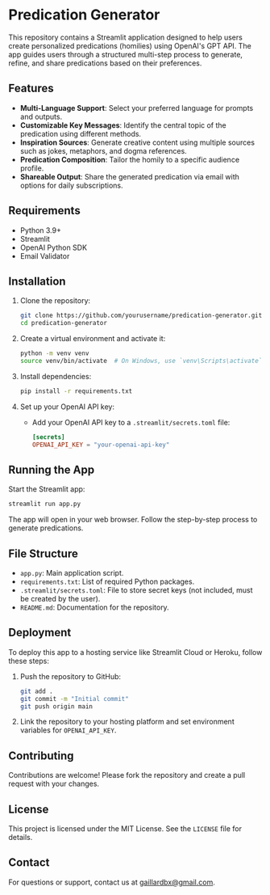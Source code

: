 # Predication Generator

This repository contains a Streamlit application designed to help users create personalized predications (homilies) using OpenAI's GPT API. The app guides users through a structured multi-step process to generate, refine, and share predications based on their preferences.

## Features

- **Multi-Language Support**: Select your preferred language for prompts and outputs.
- **Customizable Key Messages**: Identify the central topic of the predication using different methods.
- **Inspiration Sources**: Generate creative content using multiple sources such as jokes, metaphors, and dogma references.
- **Predication Composition**: Tailor the homily to a specific audience profile.
- **Shareable Output**: Share the generated predication via email with options for daily subscriptions.

## Requirements

- Python 3.9+
- Streamlit
- OpenAI Python SDK
- Email Validator

## Installation

1. Clone the repository:
   ```bash
   git clone https://github.com/yourusername/predication-generator.git
   cd predication-generator
   ```

2. Create a virtual environment and activate it:
   ```bash
   python -m venv venv
   source venv/bin/activate  # On Windows, use `venv\Scripts\activate`
   ```

3. Install dependencies:
   ```bash
   pip install -r requirements.txt
   ```

4. Set up your OpenAI API key:
   - Add your OpenAI API key to a `.streamlit/secrets.toml` file:
     ```toml
     [secrets]
     OPENAI_API_KEY = "your-openai-api-key"
     ```

## Running the App

Start the Streamlit app:
```bash
streamlit run app.py
```

The app will open in your web browser. Follow the step-by-step process to generate predications.

## File Structure

- `app.py`: Main application script.
- `requirements.txt`: List of required Python packages.
- `.streamlit/secrets.toml`: File to store secret keys (not included, must be created by the user).
- `README.md`: Documentation for the repository.

## Deployment

To deploy this app to a hosting service like Streamlit Cloud or Heroku, follow these steps:

1. Push the repository to GitHub:
   ```bash
   git add .
   git commit -m "Initial commit"
   git push origin main
   ```

2. Link the repository to your hosting platform and set environment variables for `OPENAI_API_KEY`.

## Contributing

Contributions are welcome! Please fork the repository and create a pull request with your changes.

## License

This project is licensed under the MIT License. See the `LICENSE` file for details.

## Contact

For questions or support, contact us at gaillardbx@gmail.com.
